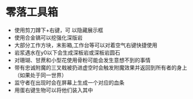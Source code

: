 # 零落工具箱

* 使用剪刀蹲下+右键，可 以隐藏展示框
* 使用合金镐可以挖强化深版岩
* 大部分工作方块，末影箱,工作台等可以对着空气右键快捷使用
* 岩浆遇水在y0以下会生成深板岩或深板岩圆石
* 对珊瑚、甘蔗和小型花使用骨粉可能会发生意想不到的事情
* 带有忠诚附魔的三叉戟被扔进虚空时会触发附魔效果并返回到所有者的身上（如果处于同一世界）
* 监守者在出现时会在屏幕上生成一个对应的血条
* 用蛋右键生物可以将他们装入其中
